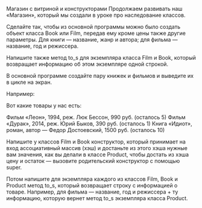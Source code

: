 ﻿Магазин с витриной и конструкторами
Продолжаем развивать наш «Магазин», который мы создали в уроке про наследование классов.

Сделайте так, чтобы из основной программы можно было создать объект класса Book или Film, передав ему кроме цены также другие параметры. Для книги — название, жанр и автора; для фильма — название, год и режиссера.

Напишите также метод to_s для экземпляра класса Film и Book, который возвращает информацию об этом экземпляре одной строкой.

В основной программе создайте пару книжек и фильмов и выведите их в цикле на экран.

Например:

Вот какие товары у нас есть:

Фильм «Леон», 1994, реж. Люк Бессон, 990 руб. (осталось 5)
Фильм «Дурак», 2014, реж. Юрий Быков, 390 руб. (осталось 1)
Книга «Идиот», роман, автор — Федор Достоевский, 1500 руб. (осталось 10)

Напишите у классов Film и Book конструктор, который принимает на вход ассоциативный массив (хэш) и достаньте из этого хэша нужные вам значения, как вы делали в классе Product, чтобы достать из хэша цену и остаток — вызовите родительский конструктор с помощью super.

Потом напишите для экземпляра каждого из классов Film, Book и Product метод to_s, который возвращает строку с информацией о товаре. Например, для фильма — название, год и режиссера + ту информацию, которую вернет метод to_s экземпляра класса Product.


